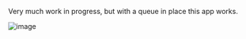 Very much work in progress, but with a queue in place this app works.

![image](https://github.com/user-attachments/assets/d129a1f1-449d-470a-8758-e4ba97f3f328)
